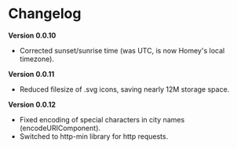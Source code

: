 # Changelog

**Version 0.0.10**
- Corrected sunset/sunrise time (was UTC, is now Homey's local timezone).

**Version 0.0.11**
- Reduced filesize of .svg icons, saving nearly 12M storage space.

**Version 0.0.12**
- Fixed encoding of special characters in city names (encodeURIComponent).
- Switched to http-min library for http requests.

